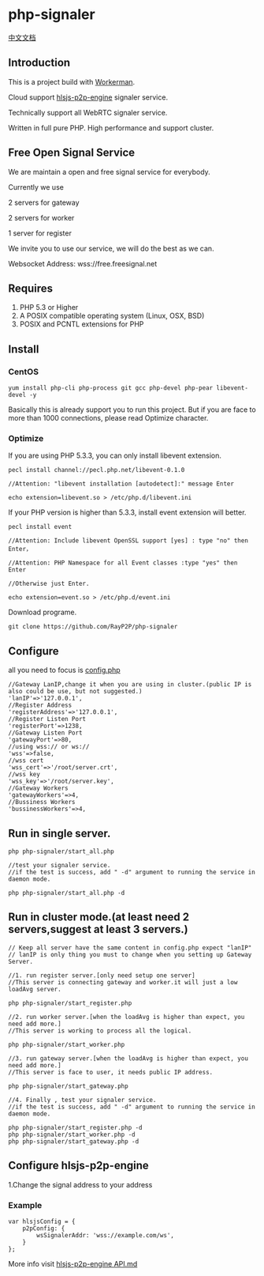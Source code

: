 # php-signaler

[中文文档](README_CN.md "中文文档")

## Introduction
This is a project build with [Workerman](https://github.com/walkor/Workerman "Workerman").

Cloud support [hlsjs-p2p-engine](https://github.com/cdnbye/hlsjs-p2p-engine "hlsjs-p2p-engine") signaler service.

Technically support all WebRTC signaler service.

Written in full pure PHP. High performance and support cluster.

## Free Open Signal Service

We are maintain a open and free signal service for everybody.

Currently we use 

2 servers for gateway

2 servers for worker

1 server for register

We invite you to use our service, we will do the best as we can.

Websocket Address: wss://free.freesignal.net

## Requires
1. PHP 5.3 or Higher
2. A POSIX compatible operating system (Linux, OSX, BSD)
3. POSIX and PCNTL extensions for PHP

## Install
### CentOS

	yum install php-cli php-process git gcc php-devel php-pear libevent-devel -y

Basically this is already support you to run this project.
But if you are face to more than 1000 connections, please read Optimize character.

### Optimize

If you are using PHP 5.3.3, you can only install libevent extension.

	pecl install channel://pecl.php.net/libevent-0.1.0 
	
	//Attention: "libevent installation [autodetect]:" message Enter
	
	echo extension=libevent.so > /etc/php.d/libevent.ini
	
If your PHP version is higher than 5.3.3, install event extension will better.

	pecl install event
	
	//Attention: Include libevent OpenSSL support [yes] : type "no" then Enter，
	
	//Attention: PHP Namespace for all Event classes :type "yes" then Enter
	
	//Otherwise just Enter.
	
	echo extension=event.so > /etc/php.d/event.ini
	
Download programe. 

	git clone https://github.com/RayP2P/php-signaler

## Configure

all you need to focus is [config.php](https://github.com/RayP2P/php-signaler/blob/master/config.php "config.php")
	
	//Gateway LanIP,change it when you are using in cluster.(public IP is also could be use, but not suggested.)
	'lanIP'=>'127.0.0.1',
	//Register Address
	'registerAddress'=>'127.0.0.1',
	//Register Listen Port
	'registerPort'=>1238,
	//Gateway Listen Port
	'gatewayPort'=>80,
	//using wss:// or ws://
	'wss'=>false,
	//wss cert
	'wss_cert'=>'/root/server.crt',
	//wss key
	'wss_key'=>'/root/server.key',
	//Gateway Workers
	'gatewayWorkers'=>4,
	//Bussiness Workers
	'bussinessWorkers'=>4,

## Run in single server.
	
	php php-signaler/start_all.php
	
	//test your signaler service. 
	//if the test is success, add " -d" argument to running the service in daemon mode.
	
	php php-signaler/start_all.php -d
	
## Run in cluster mode.(at least need 2 servers,suggest at least 3 servers.)

	// Keep all server have the same content in config.php expect "lanIP"
	// lanIP is only thing you must to change when you setting up Gateway Server.
	
	//1. run register server.[only need setup one server]
	//This server is connecting gateway and worker.it will just a low loadAvg server.
	
	php php-signaler/start_register.php
	
	//2. run worker server.[when the loadAvg is higher than expect, you need add more.]
	//This server is working to process all the logical.
	
	php php-signaler/start_worker.php
	
	//3. run gateway server.[when the loadAvg is higher than expect, you need add more.]
	//This server is face to user, it needs public IP address.
	
	php php-signaler/start_gateway.php
	
	//4. Finally , test your signaler service. 
	//if the test is success, add " -d" argument to running the service in daemon mode.
	
	php php-signaler/start_register.php -d
	php php-signaler/start_worker.php -d
	php php-signaler/start_gateway.php -d
	
## Configure hlsjs-p2p-engine

1.Change the signal address to your address
### Example
	var hlsjsConfig = {
        p2pConfig: {
            wsSignalerAddr: 'wss://example.com/ws',
        }
    };
More info visit [hlsjs-p2p-engine API.md](https://github.com/cdnbye/hlsjs-p2p-engine/blob/master/docs/English/API.md "hlsjs-p2p-engine API.md")
